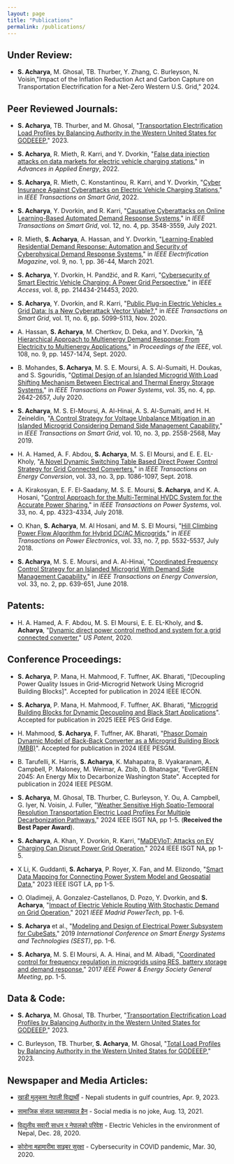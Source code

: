 ```yaml
---
layout: page
title: "Publications"
permalink: /publications/
---
```


## Under Review:

- **S. Acharya**, M. Ghosal, TB. Thurber, Y. Zhang, C. Burleyson,  N. Voisin,"Impact of the Inflation Reduction Act and Carbon Capture on Transportation Electrification for a Net-Zero Western U.S. Grid," 2024.

## Peer Reviewed Journals:
- **S. Acharya**, TB. Thurber, and M. Ghosal, "[Transportation Electrification Load Profiles by Balancing Authority in the Western United States for GODEEEP](https://zenodo.org/record/7888569)," 2023.

- **S. Acharya**, R. Mieth, R. Karri, and Y. Dvorkin, "[False data injection attacks on data markets for electric vehicle charging stations](https://www.sciencedirect.com/science/article/pii/S2666792422000166)," in *Advances in Applied Energy*, 2022.

- **S. Acharya**, R. Mieth, C. Konstantinou, R. Karri, and Y. Dvorkin, "[Cyber Insurance Against Cyberattacks on Electric Vehicle Charging Stations](https://ieeexplore.ieee.org/document/9642055)," in *IEEE Transactions on Smart Grid*, 2022.

- **S. Acharya**, Y. Dvorkin, and R. Karri, "[Causative Cyberattacks on Online Learning-Based Automated Demand Response Systems](https://ieeexplore.ieee.org/abstract/document/9383108)," in *IEEE Transactions on Smart Grid*, vol. 12, no. 4, pp. 3548-3559, July 2021.

- R. Mieth, **S. Acharya**, A. Hassan, and Y. Dvorkin, "[Learning-Enabled Residential Demand Response: Automation and Security of Cyberphysical Demand Response Systems](https://ieeexplore.ieee.org/abstract/document/9371242)," in *IEEE Electrification Magazine*, vol. 9, no. 1, pp. 36-44, March 2021.

- **S. Acharya**, Y. Dvorkin, H. Pandžić, and R. Karri, "[Cybersecurity of Smart Electric Vehicle Charging: A Power Grid Perspective](https://ieeexplore.ieee.org/abstract/document/9272723)," in *IEEE Access*, vol. 8, pp. 214434-214453, 2020.

- **S. Acharya**, Y. Dvorkin, and R. Karri, "[Public Plug-in Electric Vehicles + Grid Data: Is a New Cyberattack Vector Viable?](https://ieeexplore.ieee.org/abstract/document/9091609)," in *IEEE Transactions on Smart Grid*, vol. 11, no. 6, pp. 5099-5113, Nov. 2020.

- A. Hassan, **S. Acharya**, M. Chertkov, D. Deka, and Y. Dvorkin, "[A Hierarchical Approach to Multienergy Demand Response: From Electricity to Multienergy Applications](https://ieeexplore.ieee.org/abstract/document/9076178)," in *Proceedings of the IEEE*, vol. 108, no. 9, pp. 1457-1474, Sept. 2020.

- B. Mohandes, **S. Acharya**, M. S. E. Moursi, A. S. Al-Sumaiti, H. Doukas, and S. Sgouridis, "[Optimal Design of an Islanded Microgrid With Load Shifting Mechanism Between Electrical and Thermal Energy Storage Systems](https://ieeexplore.ieee.org/abstract/document/8970322)," in *IEEE Transactions on Power Systems*, vol. 35, no. 4, pp. 2642-2657, July 2020.

- **S. Acharya**, M. S. El-Moursi, A. Al-Hinai, A. S. Al-Sumaiti, and H. H. Zeineldin, "[A Control Strategy for Voltage Unbalance Mitigation in an Islanded Microgrid Considering Demand Side Management Capability](https://ieeexplore.ieee.org/abstract/document/8305506)," in *IEEE Transactions on Smart Grid*, vol. 10, no. 3, pp. 2558-2568, May 2019.

- H. A. Hamed, A. F. Abdou, **S. Acharya**, M. S. El Moursi, and E. E. EL-Kholy, "[A Novel Dynamic Switching Table Based Direct Power Control Strategy for Grid Connected Converters](https://ieeexplore.ieee.org/abstract/document/8265095)," in *IEEE Transactions on Energy Conversion*, vol. 33, no. 3, pp. 1086-1097, Sept. 2018.

- A. Kirakosyan, E. F. El-Saadany, M. S. E. Moursi, **S. Acharya**, and K. A. Hosani, "[Control Approach for the Multi-Terminal HVDC System for the Accurate Power Sharing](https://ieeexplore.ieee.org/abstract/document/8239656)," in *IEEE Transactions on Power Systems*, vol. 33, no. 4, pp. 4323-4334, July 2018.

- O. Khan, **S. Acharya**, M. Al Hosani, and M. S. El Moursi, "[Hill Climbing Power Flow Algorithm for Hybrid DC/AC Microgrids](https://ieeexplore.ieee.org/abstract/document/8214225)," in *IEEE Transactions on Power Electronics*, vol. 33, no. 7, pp. 5532-5537, July 2018.

- **S. Acharya**, M. S. E. Moursi, and A. Al-Hinai, "[Coordinated Frequency Control Strategy for an Islanded Microgrid With Demand Side Management Capability](https://ieeexplore.ieee.org/abstract/document/8068277)," in *IEEE Transactions on Energy Conversion*, vol. 33, no. 2, pp. 639-651, June 2018.

## Patents:
- H. A. Hamed, A. F. Abdou, M. S. El Moursi, E. E. EL-Kholy, and **S. Acharya**, "[Dynamic direct power control method and system for a grid connected converter](https://patents.google.com/patent/US10637243B1/en)," *US Patent*, 2020.

## Conference Proceedings:
- **S. Acharya**,  P. Mana, H. Mahmood, F. Tuffner, AK. Bharati, "[Decoupling Power Quality Issues in Grid-Microgrid Network Using Microgrid Building Blocks]". Accepted for publication in 2024 IEEE IECON.

- **S. Acharya**,  P. Mana, H. Mahmood, F. Tuffner, AK. Bharati, "[Microgrid Building Blocks for Dynamic Decoupling and Black Start Applications](https://arxiv.org/abs/2408.07601)". Accepted for publication in 2025 IEEE PES Grid Edge.

- H. Mahmood, **S. Acharya**, F. Tuffner, AK. Bharati, "[Phasor Domain Dynamic Model of Back-Back Converter as a Microgrid Building Block (MBB)](https://arxiv.org/abs/2402.17056)". Accepted for publication in 2024 IEEE PESGM.

- B. Tarufelli, K. Harris, **S. Acharya**, K. Mahapatra, B. Vyakaranam, A. Campbell, P. Maloney, M. Weimar, A. Zbib, D. Bhatnagar, "EverGREEN 2045: An Energy Mix to Decarbonize Washington State". Accepted for publication in 2024 IEEE PESGM.

- **S. Acharya**, M. Ghosal, TB. Thurber, C. Burleyson, Y. Ou, A. Campbell, G. Iyer, N. Voisin, J. Fuller, "[Weather Sensitive High Spatio-Temporal Resolution Transportation Electric Load Profiles For Multiple Decarbonization Pathways](https://arxiv.org/abs/2307.15237)," 2024 IEEE ISGT NA, pp 1-5. (**Received the Best Paper Award**).

- **S. Acharya**, A. Khan, Y. Dvorkin, R. Karri, "[MaDEVIoT: Attacks on EV Charging Can Disrupt Power Grid Operation](https://ieeexplore.ieee.org/abstract/document/10454199)," 2024 IEEE ISGT NA, pp 1-5.

- X Li, K. Guddanti, **S. Acharya**, P. Royer, X. Fan, and M. Elizondo, "[Smart Data Mapping for Connecting Power System Model and Geospatial Data](https://ieeexplore.ieee.org/document/10328353)," 2023 IEEE ISGT LA, pp 1-5.

- O. Oladimeji, A. Gonzalez-Castellanos, D. Pozo, Y. Dvorkin, and **S. Acharya**, "[Impact of Electric Vehicle Routing With Stochastic Demand on Grid Operation](https://ieeexplore.ieee.org/document/9495092)," 2021 *IEEE Madrid PowerTech*, pp. 1-6.

- **S. Acharya** et al., "[Modeling and Design of Electrical Power Subsystem for CubeSats](https://ieeexplore.ieee.org/document/8849042)," 2019 *International Conference on Smart Energy Systems and Technologies (SEST)*, pp. 1-6.

- **S. Acharya**, M. S. El Moursi, A. A. Hinai, and M. Albadi, "[Coordinated control for frequency regulation in microgrids using RES, battery storage and demand response](https://ieeexplore.ieee.org/document/8274565)," 2017 *IEEE Power & Energy Society General Meeting*, pp. 1-5.

## Data & Code:
- **S. Acharya**, M. Ghosal, TB. Thurber, "[Transportation Electrification Load Profiles by Balancing Authority in the Western United States for GODEEEP](https://doi.org/10.5281/zenodo.8065137)," 2023.

- C. Burleyson, TB. Thurber, **S. Acharya**, M. Ghosal, "[Total Load Profiles by Balancing Authority in the Western United States for GODEEEP](https://doi.org/10.5281/zenodo.8067472)," 2023.

## Newspaper and Media Articles:
- [खाडी मुलुकमा नेपाली विद्यार्थी](https://deshsanchar.com/2023/04/09/783409/?fbclid=IwAR2G6Hmczti7kCLJWFJLlvNFbDYnUP8qfd6H_EyO9Nno0jvHjQ797aiOG1U_aem_th_ARG5So6okIa33NVJf-y71PBSzti7wHfzI_IY1NKxuuPmet5NJgrMDSHMmSaf9rcV6KQ) - Nepali students in gulf countries, Apr. 9, 2023.

- [सामाजिक संजाल ख्यालख्याल हैन](https://deshsanchar.com/2021/08/13/543455/?fbclid=IwAR3I2z712K-Rd2TGPXkod7lOmH-VYm0TSiPWqf2RjyatB0EmhbrzdPQaR0M/) - Social media is no joke, Aug. 13, 2021.

- [विद्युतीय सवारी साधन र नेपालको परिवेश](https://nepallive.com/story/235327) - Electric Vehicles in the environment of Nepal, Dec. 28, 2020.

- [कोरोना महामारीमा साइबर सुरक्षा](https://nepallive.com/story/213278?fbclid=IwAR2Qow0KBKM-ZTiVSCfugPZsyknNWTpxG_ALp4pdtvAbf1cG4KCIEMDMxho) - Cybersecurity in COVID pandemic, Mar. 30, 2020.
